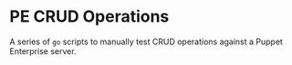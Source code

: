 # PE CRUD Operations

A series of `go` scripts to manually test CRUD operations against a Puppet Enterprise server.